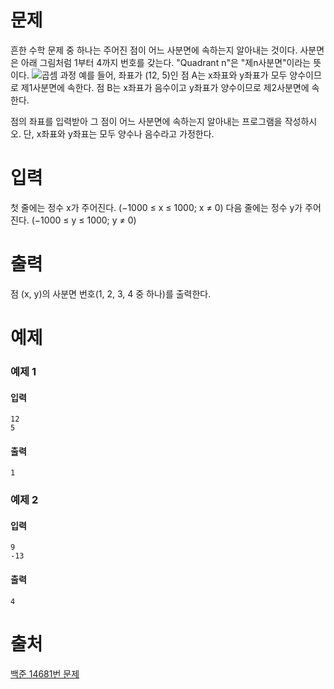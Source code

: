 # 문제
흔한 수학 문제 중 하나는 주어진 점이 어느 사분면에 속하는지 알아내는 것이다. 사분면은 아래 그림처럼 1부터 4까지 번호를 갖는다. "Quadrant n"은 "제n사분면"이라는 뜻이다.
![곱셈 과정](https://onlinejudgeimages.s3-ap-northeast-1.amazonaws.com/problem/14681/1.png)
예를 들어, 좌표가 (12, 5)인 점 A는 x좌표와 y좌표가 모두 양수이므로 제1사분면에 속한다. 점 B는 x좌표가 음수이고 y좌표가 양수이므로 제2사분면에 속한다.

점의 좌표를 입력받아 그 점이 어느 사분면에 속하는지 알아내는 프로그램을 작성하시오. 단, x좌표와 y좌표는 모두 양수나 음수라고 가정한다.

# 입력
첫 줄에는 정수 x가 주어진다. (−1000 ≤ x ≤ 1000; x ≠ 0) 다음 줄에는 정수 y가 주어진다. (−1000 ≤ y ≤ 1000; y ≠ 0)

# 출력
점 (x, y)의 사분면 번호(1, 2, 3, 4 중 하나)를 출력한다.

# 예제
### 예제 1
#### 입력
```
12
5
```
#### 출력
```
1
```
### 예제 2
#### 입력
```
9
-13
```
#### 출력
```
4
```

# 출처
[백준 14681번 문제](https://www.acmicpc.net/problem/14681)